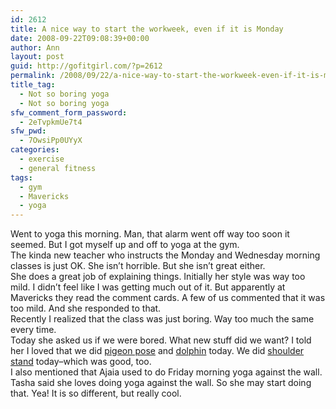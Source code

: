 ```yaml
---
id: 2612
title: A nice way to start the workweek, even if it is Monday
date: 2008-09-22T09:08:39+00:00
author: Ann
layout: post
guid: http://gofitgirl.com/?p=2612
permalink: /2008/09/22/a-nice-way-to-start-the-workweek-even-if-it-is-monday/
title_tag:
  - Not so boring yoga
  - Not so boring yoga
sfw_comment_form_password:
  - 2eTvpkmUe7t4
sfw_pwd:
  - 7OwsiPp0UYyX
categories:
  - exercise
  - general fitness
tags:
  - gym
  - Mavericks
  - yoga
---
```

Went to yoga this morning. Man, that alarm went off way too soon it seemed. But I got myself up and off to yoga at the gym.  
The kinda new teacher who instructs the Monday and Wednesday morning classes is just OK. She isn&#8217;t horrible. But she isn&#8217;t great either.  
She does a great job of explaining things. Initially her style was way too mild. I didn&#8217;t feel like I was getting much out of it. But apparently at Mavericks they read the comment cards. A few of us commented that it was too mild. And she responded to that.  
Recently I realized that the class was just boring. Way too much the same every time.  
Today she asked us if we were bored. What new stuff did we want? I told her I loved that we did [pigeon pose](http://www.yogajournal.com/poses/863) and [dolphin](http://www.yogajournal.com/poses/2462) today. We did [shoulder stand](http://www.yogajournal.com/poses/480) today&#8211;which was good, too.  
I also mentioned that Ajaia used to do Friday morning yoga against the wall. Tasha said she loves doing yoga against the wall. So she may start doing that. Yea! It is so different, but really cool.